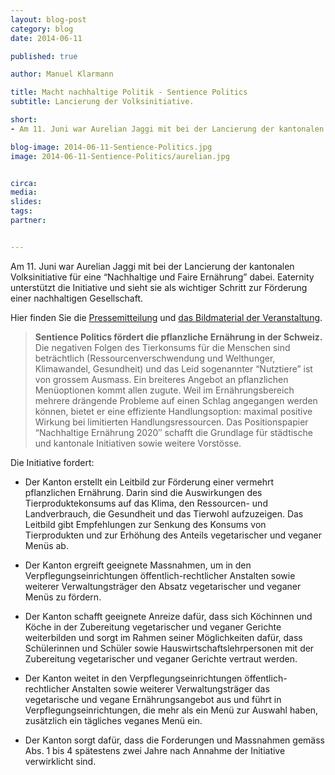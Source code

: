 ```yaml
---
layout: blog-post
category: blog
date: 2014-06-11

published: true

author: Manuel Klarmann

title: Macht nachhaltige Politik - Sentience Politics
subtitle: Lancierung der Volksinitiative.

short: 
- Am 11. Juni war Aurelian Jaggi mit bei der Lancierung der kantonalen Volksinitiative ...

blog-image: 2014-06-11-Sentience-Politics.jpg
image: 2014-06-11-Sentience-Politics/aurelian.jpg


circa: 
media: 
slides:
tags:
partner:


---
```





Am 11. Juni war Aurelian Jaggi mit bei der Lancierung der kantonalen Volksinitiative für eine “Nachhaltige und Faire Ernährung” dabei. Eaternity unterstützt die Initiative und sieht sie als wichtiger Schritt zur Förderung einer nachhaltigen Gesellschaft.

Hier finden Sie die [Pressemitteilung][presse] und [das Bildmaterial der Veranstaltung][bild]. 


> **Sentience Politics fördert die pflanzliche Ernährung in der Schweiz.** Die negativen Folgen des Tierkonsums für die Menschen sind beträchtlich (Ressourcenverschwendung und Welthunger, Klimawandel, Gesundheit) und das Leid sogenannter “Nutztiere” ist von grossem Ausmass. Ein breiteres Angebot an pflanzlichen Menüoptionen kommt allen zugute. Weil im Ernährungsbereich mehrere drängende Probleme auf einen Schlag angegangen werden können, bietet er eine effiziente Handlungsoption: maximal positive Wirkung bei limitierten Handlungsressourcen. Das Positionspapier “Nachhaltige Ernährung 2020″ schafft die Grundlage für städtische und kantonale Initiativen sowie weitere Vorstösse.

Die Initiative fordert:

* Der Kanton erstellt ein Leitbild zur Förderung einer vermehrt pflanzlichen Ernährung. Darin sind die Auswirkungen des Tierproduktekonsums auf das Klima, den Ressourcen- und Landverbrauch, die Gesundheit und das Tierwohl aufzuzeigen. Das Leitbild gibt Empfehlungen zur Senkung des Konsums von Tierprodukten und zur Erhöhung des Anteils vegetarischer und veganer Menüs ab.

* Der Kanton ergreift geeignete Massnahmen, um in den Verpflegungseinrichtungen öffentlich-rechtlicher Anstalten sowie weiterer Verwaltungsträger den Absatz vegetarischer und veganer Menüs zu fördern.

* Der Kanton schafft geeignete Anreize dafür, dass sich Köchinnen und Köche in der Zubereitung vegetarischer und veganer Gerichte weiterbilden und sorgt im Rahmen seiner Möglichkeiten dafür, dass Schülerinnen und Schüler sowie Hauswirtschaftslehrpersonen mit der Zubereitung vegetarischer und veganer Gerichte vertraut werden.

* Der Kanton weitet in den Verpflegungseinrichtungen öffentlich-rechtlicher Anstalten sowie weiterer Verwaltungsträger das vegetarische und vegane Ernährungsangebot aus und führt in Verpflegungseinrichtungen, die mehr als ein Menü zur Auswahl haben, zusätzlich ein tägliches veganes Menü ein.

* Der Kanton sorgt dafür, dass die Forderungen und Massnahmen gemäss Abs. 1 bis 4 spätestens zwei Jahre nach Annahme der Initiative verwirklicht sind.

[presse]:http://sentience.ch/wp-content/uploads/2014/06/Sentience_MK_Lancierung-Initiative-BS1.pdf
[bild]:http://sentience.ch/wp-content/uploads/2014/06/Sentience_MK_Lancierung-Initiative-BS_Fotos.zip

